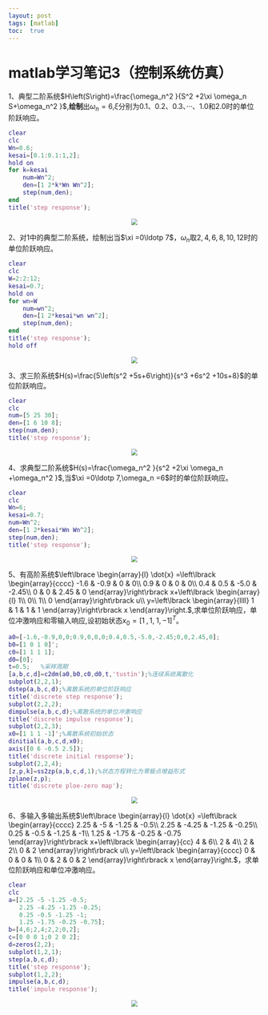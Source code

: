 ```yaml
---
layout: post
tags: [matlab]
toc:  true
---
```

# matlab学习笔记3（控制系统仿真）

1、典型二阶系统$H\left(S\right)=\frac{\omega_n^2 }{S^2 +2\xi \omega_n S+\omega_n^2 }$,**绘制**出$\omega_n =6$,$\xi$分别为0.1、0.2、0.3、···、1.0和2.0时的单位阶跃响应。

```matlab
clear
clc
Wn=0.6;
kesai=[0.1:0.1:1,2];
hold on
for k=kesai
    num=Wn^2;
    den=[1 2*k*Wn Wn^2];
    step(num,den);
end
title('step response');
```

<div align=center><img src="https://project1002.oss-cn-beijing.aliyuncs.com/matlab/figure_0.png" style="zoom:80%;" /></div>

2、对1中的典型二阶系统，绘制出当$\xi =0\ldotp 7$，$\omega_n \textrm{取2},4,6,8,10,12$时的单位阶跃响应。

```matlab
clear
clc
W=2:2:12;
kesai=0.7;
hold on
for wn=W
    num=wn^2;
    den=[1 2*kesai*wn wn^2];
    step(num,den);
end
title('step response');
hold off
```

<div align=center><img src="https://project1002.oss-cn-beijing.aliyuncs.com/matlab/figure_1.png" style="zoom:80%;" /></div>

3、求三阶系统$H(s)=\frac{5\left(s^2 +5s+6\right)}{s^3 +6s^2 +10s+8}$的单位阶跃响应。

```matlab
clear
clc
num=[5 25 30];
den=[1 6 10 8];
step(num,den);
title('step response');
```

<div align=center><img src="https://project1002.oss-cn-beijing.aliyuncs.com/matlab/figure_2.png" style="zoom:80%;" /></div>

4、求典型二阶系统$H(s)=\frac{\omega_n^2 }{s^2 +2\xi \omega_n +\omega_n^2 }$,当$\xi =0\ldotp 7,\omega_n =6$时的单位阶跃响应。

```matlab
clear
clc
Wn=6;
kesai=0.7;
num=Wn^2;
den=[1 2*kesai*Wn Wn^2];
step(num,den);
title('step response');
```

<div align=center><img src="https://project1002.oss-cn-beijing.aliyuncs.com/matlab/figure_3.png" style="zoom:80%;" /></div>

5、有高阶系统$\left\lbrace \begin{array}{l}
\dot{x} =\left\lbrack \begin{array}{cccc}
-1.6 & -0.9 & 0 & 0\\
0.9 & 0 & 0 & 0\\
0.4 & 0.5 & -5.0 & -2.45\\
0 & 0 & 2.45 & 0
\end{array}\right\rbrack x+\left\lbrack \begin{array}{l}
1\\
0\\
1\\
0
\end{array}\right\rbrack u\\
y=\left\lbrack \begin{array}{llll}
1 & 1 & 1 & 1
\end{array}\right\rbrack x
\end{array}\right.$,求单位阶跃响应，单位冲激响应和零输入响应,设初始状态$x_0 ={\left\lbrack 1\;,1,\;1,-1\right\rbrack }^T$。

```matlab
a0=[-1.6,-0.9,0,0;0.9,0,0,0;0.4,0.5,-5.0,-2.45;0,0,2.45,0];
b0=[1 0 1 0]';
c0=[1 1 1 1];
d0=[0];
t=0.5;   %采样周期
[a,b,c,d]=c2dm(a0,b0,c0,d0,t,'tustin');%连续系统离散化
subplot(2,2,1);
dstep(a,b,c,d);%离散系统的单位阶跃响应
title('discrete step response');
subplot(2,2,2);
dimpulse(a,b,c,d);%离散系统的单位冲激响应
title('discrete impulse response');
subplot(2,2,3);
x0=[1 1 1 -1]';%离散系统初始状态
dinitial(a,b,c,d,x0);
axis([0 6 -0.5 2.5]);
title('discrete initial response');
subplot(2,2,4);
[z,p,k]=ss2zp(a,b,c,d,1);%状态方程转化为零极点增益形式
zplane(z,p);
title('discrete ploe-zero map');
```

<div align=center><img src="https://project1002.oss-cn-beijing.aliyuncs.com/matlab/figure_4.png" style="zoom:80%;" /></div>

6、多输入多输出系统$\left\lbrace \begin{array}{l}
\dot{x} =\left\lbrack \begin{array}{cccc}
2.25 & -5 & -1.25 & -0.5\\
2.25 & -4.25 & -1.25 & -0.25\\
0.25 & -0.5 & -1.25 & -1\\
1.25 & -1.75 & -0.25 & -0.75
\end{array}\right\rbrack x+\left\lbrack \begin{array}{cc}
4 & 6\\
2 & 4\\
2 & 2\\
0 & 2
\end{array}\right\rbrack u\\
y=\left\lbrack \begin{array}{cccc}
0 & 0 & 0 & 1\\
0 & 2 & 0 & 2
\end{array}\right\rbrack x
\end{array}\right.$，求单位阶跃响应和单位冲激响应。

```matlab
clear
clc
a=[2.25 -5 -1.25 -0.5;
   2.25 -4.25 -1.25 -0.25;
   0.25 -0.5 -1.25 -1;
   1.25 -1.75 -0.25 -0.75];
b=[4,6;2,4;2,2;0,2];
c=[0 0 0 1;0 2 0 2];
d=zeros(2,2);
subplot(1,2,1);
step(a,b,c,d);
title('step response');
subplot(1,2,2);
impulse(a,b,c,d);
title('impule response');
```

<div align=center><img src="https://project1002.oss-cn-beijing.aliyuncs.com/matlab/figure_5.png" style="zoom:80%;" /></div>